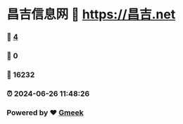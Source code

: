# 昌吉信息网 :link: https://昌吉.net 
### :page_facing_up: [4](https://昌吉.net/tag.html) 
### :speech_balloon: 0 
### :hibiscus: 16232 
### :alarm_clock: 2024-06-26 11:48:26 
### Powered by :heart: [Gmeek](https://github.com/Meekdai/Gmeek)
